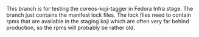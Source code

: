 
This branch is for testing the coreos-koji-tagger in Fedora Infra
stage. The branch just contains the manifest lock files. The lock
files need to contain rpms that are available in the staging koji
which are often very far behind production, so the rpms will probably
be rather old.
